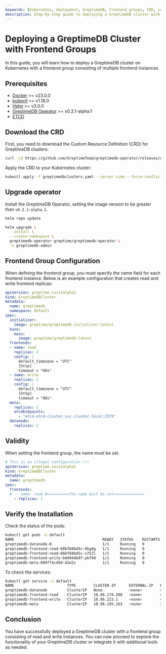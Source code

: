 ```yaml
---
keywords: [Kubernetes, deployment, GreptimeDB, frontend groups, CRD, installation, verification]
description: Step-by-step guide to deploying a GreptimeDB cluster with frontend groups on Kubernetes, including prerequisites, configuration, installation, and verification.
---
```


# Deploying a GreptimeDB Cluster with Frontend Groups

In this guide, you will learn how to deploy a GreptimeDB cluster on Kubernetes with a frontend group consisting of multiple frontend instances.

## Prerequisites

- [Docker](https://docs.docker.com/get-started/get-docker/) >= v23.0.0
- [kubectl](https://kubernetes.io/docs/tasks/tools/install-kubectl/) >= v1.18.0
- [Helm](https://helm.sh/docs/intro/install/) >= v3.0.0
- [GreptimeDB Operator](https://github.com/GrepTimeTeam/greptimedb-operator) >= v0.2.1-alpha.1
- [ETCD](https://github.com/bitnami/charts/tree/main/bitnami/etcd)

## Download the CRD

First, you need to download the Custom Resource Definition (CRD) for GreptimeDB clusters:

```bash
curl -LO https://github.com/GreptimeTeam/greptimedb-operator/releases/download/v0.2.1-alpha.1/greptimedbclusters.yaml
```

Apply the CRD to your Kubernetes cluster:

```bash
kubectl apply -f greptimedbclusters.yaml --server-side --force-conflicts
```

## Upgrade operator

Install the GreptimeDB Operator, setting the image version to be greater than `v0.2.1-alpha.1`.

```bash
helm repo update
```

```bash
helm upgrade \
  --install \
  --create-namespace \
  greptimedb-operator greptime/greptimedb-operator \
  -n greptimedb-admin
```

## Frontend Group Configuration

When defining the frontend group, you must specify the name field for each frontend instance. Below is an example configuration that creates read and write frontend replicas:

```yaml
apiVersion: greptime.io/v1alpha1
kind: GreptimeDBCluster
metadata:
  name: greptimedb
  namespace: default
spec:
  initializer:
    image: greptime/greptimedb-initializer:latest
  base:
    main:
      image: greptime/greptimedb:latest  
  frontends:
  - name: read
    replicas: 2
    config: |
      default_timezone = "UTC"
      [http]
      timeout = "60s"
  - name: write
    replicas: 1
    config: |
      default_timezone = "UTC"
      [http]
      timeout = "60s"
  meta:
    replicas: 1
    etcdEndpoints:
      - "etcd.etcd-cluster.svc.cluster.local:2379"
  datanode:
    replicas: 1
```

## Validity

When setting the frontend group, the name must be set.

```yaml
# This is an illegal configuration !!!
apiVersion: greptime.io/v1alpha1
kind: GreptimeDBCluster
metadata:
  name: greptimedb
spec:
  frontends: 
  #  - name: read #<=========The name must be set=============>
    - replicas: 1
```    

## Verify the Installation

Check the status of the pods:

```bash
kubectl get pods -n default
NAME                                        READY   STATUS    RESTARTS   AGE
greptimedb-datanode-0                       1/1     Running   0          27s
greptimedb-frontend-read-66bf68bd5c-8kg8g   1/1     Running   0          21s
greptimedb-frontend-read-66bf68bd5c-x752l   1/1     Running   0          21s
greptimedb-frontend-write-bdd944b97-pkf9d   1/1     Running   0          21s
greptimedb-meta-699f74cd9d-42w2c            1/1     Running   0          87s
```

To check the services:

```bash
kubectl get service -n default
NAME                        TYPE        CLUSTER-IP      EXTERNAL-IP   PORT(S)                               AGE
greptimedb-datanode         ClusterIP   None            <none>        4001/TCP,4000/TCP                     102s
greptimedb-frontend-read    ClusterIP   10.96.174.200   <none>        4001/TCP,4000/TCP,4002/TCP,4003/TCP   42s
greptimedb-frontend-write   ClusterIP   10.96.223.1     <none>        4001/TCP,4000/TCP,4002/TCP,4003/TCP   42s
greptimedb-meta             ClusterIP   10.96.195.163   <none>        3002/TCP,4000/TCP                     3m4s
```

## Conclusion

You have successfully deployed a GreptimeDB cluster with a frontend group consisting of read and write instances. You can now proceed to explore the functionality of your GreptimeDB cluster or integrate it with additional tools as needed.
